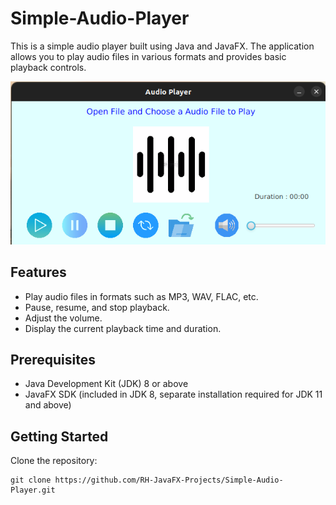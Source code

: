 # Simple-Audio-Player

This is a simple audio player built using Java and JavaFX. The application allows you to play audio files in various formats and provides basic playback controls.

![Java Audio Player Screenshot](Screenshot.png)

## Features

- Play audio files in formats such as MP3, WAV, FLAC, etc.
- Pause, resume, and stop playback.
- Adjust the volume.
- Display the current playback time and duration.

## Prerequisites

- Java Development Kit (JDK) 8 or above
- JavaFX SDK (included in JDK 8, separate installation required for JDK 11 and above)

## Getting Started

Clone the repository:

   ```shell
   git clone https://github.com/RH-JavaFX-Projects/Simple-Audio-Player.git

